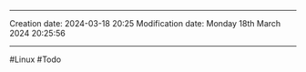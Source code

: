 

----
Creation date: 2024-03-18 20:25
Modification date: Monday 18th March 2024 20:25:56

----

#Linux 
#Todo 


